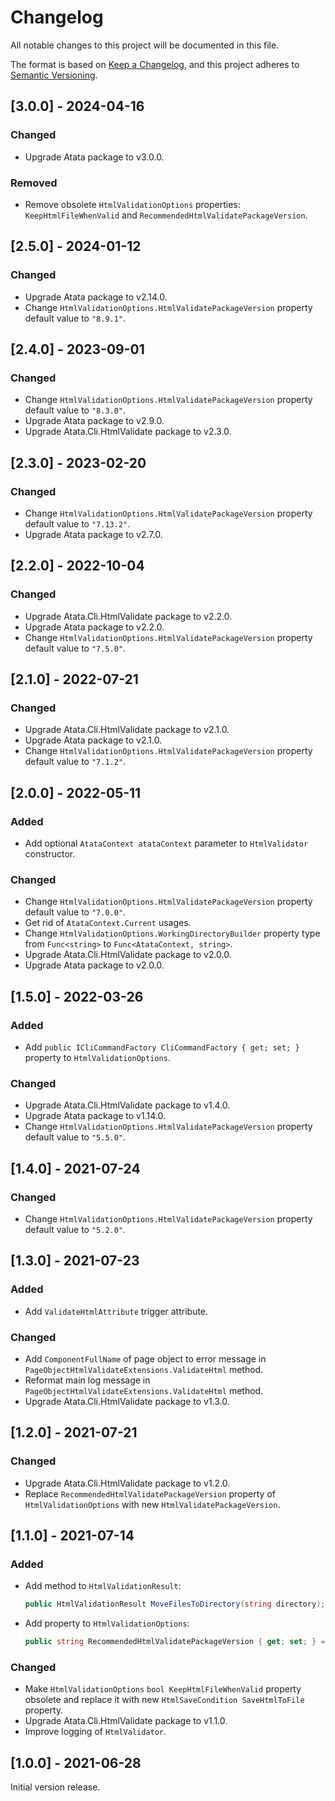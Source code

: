 # Changelog

All notable changes to this project will be documented in this file.

The format is based on [Keep a Changelog](https://keepachangelog.com/en/1.0.0/),
and this project adheres to [Semantic Versioning](https://semver.org/spec/v2.0.0.html).

## [3.0.0] - 2024-04-16

### Changed

- Upgrade Atata package to v3.0.0.

### Removed

- Remove obsolete `HtmlValidationOptions` properties: `KeepHtmlFileWhenValid` and `RecommendedHtmlValidatePackageVersion`.

## [2.5.0] - 2024-01-12

### Changed

- Upgrade Atata package to v2.14.0.
- Change `HtmlValidationOptions.HtmlValidatePackageVersion` property default value to `"8.9.1"`.

## [2.4.0] - 2023-09-01

### Changed

- Change `HtmlValidationOptions.HtmlValidatePackageVersion` property default value to `"8.3.0"`.
- Upgrade Atata package to v2.9.0.
- Upgrade Atata.Cli.HtmlValidate package to v2.3.0.

## [2.3.0] - 2023-02-20

### Changed

- Change `HtmlValidationOptions.HtmlValidatePackageVersion` property default value to `"7.13.2"`.
- Upgrade Atata package to v2.7.0.

## [2.2.0] - 2022-10-04

### Changed

- Upgrade Atata.Cli.HtmlValidate package to v2.2.0.
- Upgrade Atata package to v2.2.0.
- Change `HtmlValidationOptions.HtmlValidatePackageVersion` property default value to `"7.5.0"`.

## [2.1.0] - 2022-07-21

### Changed

- Upgrade Atata.Cli.HtmlValidate package to v2.1.0.
- Upgrade Atata package to v2.1.0.
- Change `HtmlValidationOptions.HtmlValidatePackageVersion` property default value to `"7.1.2"`.

## [2.0.0] - 2022-05-11

### Added

- Add optional `AtataContext atataContext` parameter to `HtmlValidator` constructor.

### Changed

- Change `HtmlValidationOptions.HtmlValidatePackageVersion` property default value to `"7.0.0"`.
- Get rid of `AtataContext.Current` usages.
- Change `HtmlValidationOptions.WorkingDirectoryBuilder` property type from `Func<string>` to `Func<AtataContext, string>`.
- Upgrade Atata.Cli.HtmlValidate package to v2.0.0.
- Upgrade Atata package to v2.0.0.

## [1.5.0] - 2022-03-26

### Added

- Add `public ICliCommandFactory CliCommandFactory { get; set; }` property to `HtmlValidationOptions`.

### Changed

- Upgrade Atata.Cli.HtmlValidate package to v1.4.0.
- Upgrade Atata package to v1.14.0.
- Change `HtmlValidationOptions.HtmlValidatePackageVersion` property default value to `"5.5.0"`.

## [1.4.0] - 2021-07-24

### Changed

- Change `HtmlValidationOptions.HtmlValidatePackageVersion` property default value to `"5.2.0"`.

## [1.3.0] - 2021-07-23

### Added

- Add `ValidateHtmlAttribute` trigger attribute.

### Changed

- Add `ComponentFullName` of page object to error message in `PageObjectHtmlValidateExtensions.ValidateHtml` method.
- Reformat main log message in `PageObjectHtmlValidateExtensions.ValidateHtml` method.
- Upgrade Atata.Cli.HtmlValidate package to v1.3.0.

## [1.2.0] - 2021-07-21

### Changed

- Upgrade Atata.Cli.HtmlValidate package to v1.2.0.
- Replace `RecommendedHtmlValidatePackageVersion` property of `HtmlValidationOptions` with new `HtmlValidatePackageVersion`.

## [1.1.0] - 2021-07-14

### Added

- Add method to `HtmlValidationResult`:
  ```cs
  public HtmlValidationResult MoveFilesToDirectory(string directory);
  ```
- Add property to `HtmlValidationOptions`:
  ```cs
  public string RecommendedHtmlValidatePackageVersion { get; set; } = "5.x";
  ```

### Changed

- Make `HtmlValidationOptions` `bool KeepHtmlFileWhenValid` property obsolete
  and replace it with new `HtmlSaveCondition SaveHtmlToFile` property.
- Upgrade Atata.Cli.HtmlValidate package to v1.1.0.
- Improve logging of `HtmlValidator`.

## [1.0.0] - 2021-06-28

Initial version release.